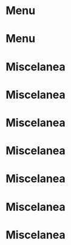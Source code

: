 # Menu
# Menu
# Miscelanea
# Miscelanea
# Miscelanea
# Miscelanea
# Miscelanea
# Miscelanea
# Miscelanea
